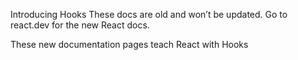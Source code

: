 Introducing Hooks
These docs are old and won’t be updated. Go to react.dev for the new React docs.

These new documentation pages teach React with Hooks
